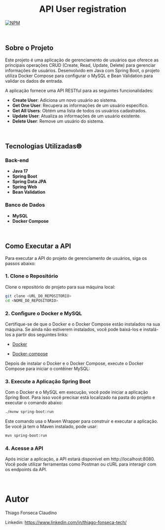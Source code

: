 <h1 align="center">
 API User registration
</h1>

[![NPM](https://img.shields.io/npm/l/react)](https://github.com/Tfonseca200/API_user-registration/blob/main/LISENSE) 

<br>

## Sobre o Projeto

Este projeto é uma aplicação de gerenciamento de usuários que oferece as principais operações CRUD (Create, Read, Update, Delete) para gerenciar informações de usuários. Desenvolvido em Java com Spring Boot, o projeto utiliza Docker Compose para configurar o MySQL e Bean Validation para validar os dados de entrada.

A aplicação fornece uma API RESTful para as seguintes funcionalidades:

- **Create User**: Adiciona um novo usuário ao sistema.
- **Get One User**: Recupera as informações de um usuário específico.
- **Get All Users**: Obtém uma lista de todos os usuários cadastrados.
- **Update User**: Atualiza as informações de um usuário existente.
- **Delete User**: Remove um usuário do sistema.

<br>

## Tecnologias Utilizadas🌐

### Back-end

- **Java 17**
- **Spring Boot**
- **Spring Data JPA**
- **Spring Web**
- **Bean Validation**

### Banco de Dados

- **MySQL**
- **Docker Compose**

<br>

## Como Executar a API

Para executar a API do projeto de gerenciamento de usuários, siga os passos abaixo:

### 1. Clone o Repositório

Clone o repositório do projeto para sua máquina local:

```bash
git clone <URL_DO_REPOSITORIO>
cd <NOME_DO_REPOSITORIO>
```

### 2. Configure o Docker e MySQL

Certifique-se de que o Docker e o Docker Compose estão instalados na sua máquina. Se ainda não estiverem instalados, você pode baixá-los e instalá-los a partir dos seguintes links:

- [Docker](https://www.docker.com/products/docker-desktop/)

- [Docker-compose](https://docs.docker.com/compose/install/)

Depois de instalar o Docker e o Docker Compose, execute o Docker Compose para iniciar o contêiner MySQL:

### 3. Execute a Aplicação Spring Boot

Com o Docker e o MySQL em execução, você pode iniciar a aplicação Spring Boot. Para isso você precisar está localizado na pasta do projeto e executar o comando abaixo:

```bash
./mvnw spring-boot:run
```

Este comando usa o Maven Wrapper para construir e executar a aplicação. Se você já tem o Maven instalado, pode usar:

```bash
mvn spring-boot:run
```

### 4. Acesse a API

   Após iniciar a aplicação, a API estará disponível em http://localhost:8080. Você pode utilizar ferramentas como Postman ou cURL para interagir com os endpoints da API.

<br>

# Autor

Thiago Fonseca Claudino

Linkedin: https://www.linkedin.com/in/thiago-fonseca-tech/
